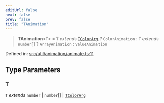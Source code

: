 ```yaml
---
editUrl: false
next: false
prev: false
title: "TAnimation"
---
```


> **TAnimation**\<`T`\> = `T` *extends* [`TColorArg`](/api/type-aliases/tcolorarg/) ? `ColorAnimation` : `T` *extends* `number`[] ? `ArrayAnimation` : `ValueAnimation`

Defined in: [src/util/animation/animate.ts:11](https://github.com/fabricjs/fabric.js/blob/b4f67b1cfd353d0e2763b168e07bce6b67895452/src/util/animation/animate.ts#L11)

## Type Parameters

### T

`T` *extends* `number` \| `number`[] \| [`TColorArg`](/api/type-aliases/tcolorarg/)
